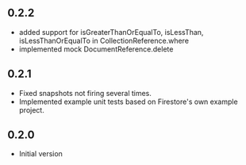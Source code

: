 ## 0.2.2

- added support for isGreaterThanOrEqualTo, isLessThan, isLessThanOrEqualTo in CollectionReference.where
- implemented mock DocumentReference.delete

## 0.2.1

- Fixed snapshots not firing several times.
- Implemented example unit tests based on Firestore's own example project.

## 0.2.0

- Initial version
